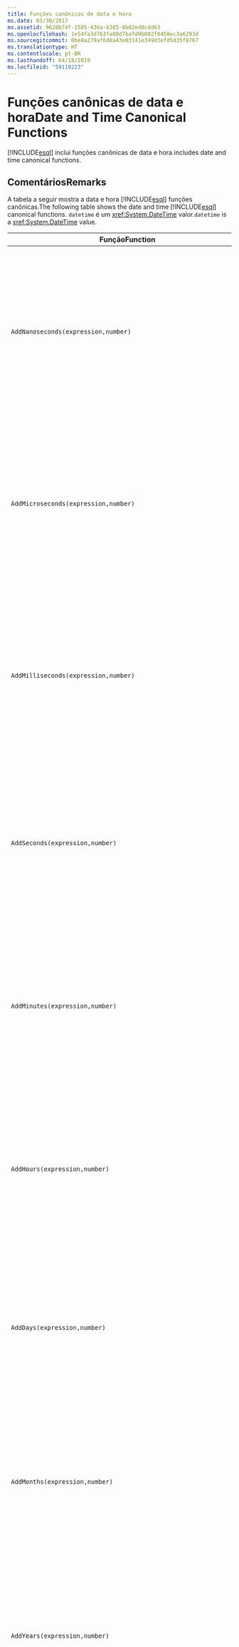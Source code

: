 ```yaml
---
title: Funções canônicas de data e hora
ms.date: 03/30/2017
ms.assetid: 9628b74f-1585-436a-b385-8b02ed0cdd63
ms.openlocfilehash: 1e54fa3d763fa08d7bafd9b002f0458ec3a6293d
ms.sourcegitcommit: 0be8a279af6d8a43e03141e349d3efd5d35f8767
ms.translationtype: HT
ms.contentlocale: pt-BR
ms.lasthandoff: 04/18/2019
ms.locfileid: "59119223"
---
```

# <a name="date-and-time-canonical-functions"></a><span data-ttu-id="1ac91-102">Funções canônicas de data e hora</span><span class="sxs-lookup"><span data-stu-id="1ac91-102">Date and Time Canonical Functions</span></span>
[!INCLUDE[esql](../../../../../../includes/esql-md.md)] <span data-ttu-id="1ac91-103">inclui funções canônicas de data e hora.</span><span class="sxs-lookup"><span data-stu-id="1ac91-103">includes date and time canonical functions.</span></span>  
  
## <a name="remarks"></a><span data-ttu-id="1ac91-104">Comentários</span><span class="sxs-lookup"><span data-stu-id="1ac91-104">Remarks</span></span>  
 <span data-ttu-id="1ac91-105">A tabela a seguir mostra a data e hora [!INCLUDE[esql](../../../../../../includes/esql-md.md)] funções canônicas.</span><span class="sxs-lookup"><span data-stu-id="1ac91-105">The following table shows the date and time [!INCLUDE[esql](../../../../../../includes/esql-md.md)] canonical functions.</span></span> <span data-ttu-id="1ac91-106">`datetime` é um <xref:System.DateTime> valor.</span><span class="sxs-lookup"><span data-stu-id="1ac91-106">`datetime` is a <xref:System.DateTime> value.</span></span>  
  
|<span data-ttu-id="1ac91-107">Função</span><span class="sxs-lookup"><span data-stu-id="1ac91-107">Function</span></span>|<span data-ttu-id="1ac91-108">Descrição</span><span class="sxs-lookup"><span data-stu-id="1ac91-108">Description</span></span>|  
|--------------|-----------------|  
|`AddNanoseconds(expression,number)`|<span data-ttu-id="1ac91-109">Adiciona `number` especificado de nanossegundos a `expression`.</span><span class="sxs-lookup"><span data-stu-id="1ac91-109">Adds the specified `number` of nanoseconds to the `expression`.</span></span><br /><br /> <span data-ttu-id="1ac91-110">**Argumentos**</span><span class="sxs-lookup"><span data-stu-id="1ac91-110">**Arguments**</span></span><br /><br /> <span data-ttu-id="1ac91-111">`expression`: `DateTime`, `DateTimeOffset`, ou `Time`.</span><span class="sxs-lookup"><span data-stu-id="1ac91-111">`expression`: `DateTime`, `DateTimeOffset`, or `Time`.</span></span><br /><br /> <span data-ttu-id="1ac91-112">`number`: `Int32`.</span><span class="sxs-lookup"><span data-stu-id="1ac91-112">`number`: `Int32`.</span></span><br /><br /> <span data-ttu-id="1ac91-113">**Valor retornado**</span><span class="sxs-lookup"><span data-stu-id="1ac91-113">**Return Value**</span></span><br /><br /> <span data-ttu-id="1ac91-114">O tipo de `expression`.</span><span class="sxs-lookup"><span data-stu-id="1ac91-114">The type of `expression`.</span></span>|  
|`AddMicroseconds(expression,number)`|<span data-ttu-id="1ac91-115">Adiciona `number` especificado de microssegundos a `expression`.</span><span class="sxs-lookup"><span data-stu-id="1ac91-115">Adds the specified `number` of microseconds to the `expression`.</span></span><br /><br /> <span data-ttu-id="1ac91-116">**Argumentos**</span><span class="sxs-lookup"><span data-stu-id="1ac91-116">**Arguments**</span></span><br /><br /> <span data-ttu-id="1ac91-117">`expression`: `DateTime`, `DateTimeOffset`, ou `Time`.</span><span class="sxs-lookup"><span data-stu-id="1ac91-117">`expression`: `DateTime`, `DateTimeOffset`, or `Time`.</span></span><br /><br /> <span data-ttu-id="1ac91-118">`number`: `Int32`.</span><span class="sxs-lookup"><span data-stu-id="1ac91-118">`number`: `Int32`.</span></span><br /><br /> <span data-ttu-id="1ac91-119">**Valor retornado**</span><span class="sxs-lookup"><span data-stu-id="1ac91-119">**Return Value**</span></span><br /><br /> <span data-ttu-id="1ac91-120">O tipo de `expression`.</span><span class="sxs-lookup"><span data-stu-id="1ac91-120">The type of `expression`.</span></span>|  
|`AddMilliseconds(expression,number)`|<span data-ttu-id="1ac91-121">Adiciona `number` especificado de milissegundos a `expression`.</span><span class="sxs-lookup"><span data-stu-id="1ac91-121">Adds the specified `number` of milliseconds to the `expression`.</span></span><br /><br /> <span data-ttu-id="1ac91-122">**Argumentos**</span><span class="sxs-lookup"><span data-stu-id="1ac91-122">**Arguments**</span></span><br /><br /> <span data-ttu-id="1ac91-123">`expression`: `DateTime`, `DateTimeOffset`, ou `Time`.</span><span class="sxs-lookup"><span data-stu-id="1ac91-123">`expression`: `DateTime`, `DateTimeOffset`, or `Time`.</span></span><br /><br /> <span data-ttu-id="1ac91-124">`number`: `Int32`.</span><span class="sxs-lookup"><span data-stu-id="1ac91-124">`number`: `Int32`.</span></span><br /><br /> <span data-ttu-id="1ac91-125">**Valor retornado**</span><span class="sxs-lookup"><span data-stu-id="1ac91-125">**Return Value**</span></span><br /><br /> <span data-ttu-id="1ac91-126">O tipo de `expression`.</span><span class="sxs-lookup"><span data-stu-id="1ac91-126">The type of `expression`.</span></span>|  
|`AddSeconds(expression,number)`|<span data-ttu-id="1ac91-127">Adiciona `number` especificado de segundos a `expression`.</span><span class="sxs-lookup"><span data-stu-id="1ac91-127">Adds the specified `number` of seconds to the `expression`.</span></span><br /><br /> <span data-ttu-id="1ac91-128">**Argumentos**</span><span class="sxs-lookup"><span data-stu-id="1ac91-128">**Arguments**</span></span><br /><br /> <span data-ttu-id="1ac91-129">`expression`: `DateTime`, `DateTimeOffset`, ou `Time`.</span><span class="sxs-lookup"><span data-stu-id="1ac91-129">`expression`: `DateTime`, `DateTimeOffset`, or `Time`.</span></span><br /><br /> <span data-ttu-id="1ac91-130">`number`: `Int32`.</span><span class="sxs-lookup"><span data-stu-id="1ac91-130">`number`: `Int32`.</span></span><br /><br /> <span data-ttu-id="1ac91-131">**Valor retornado**</span><span class="sxs-lookup"><span data-stu-id="1ac91-131">**Return Value**</span></span><br /><br /> <span data-ttu-id="1ac91-132">O tipo de `expression`.</span><span class="sxs-lookup"><span data-stu-id="1ac91-132">The type of `expression`.</span></span>|  
|`AddMinutes(expression,number)`|<span data-ttu-id="1ac91-133">Adiciona `number` especificado de minutos a `expression`.</span><span class="sxs-lookup"><span data-stu-id="1ac91-133">Adds the specified `number` of minutes to the `expression`.</span></span><br /><br /> <span data-ttu-id="1ac91-134">**Argumentos**</span><span class="sxs-lookup"><span data-stu-id="1ac91-134">**Arguments**</span></span><br /><br /> <span data-ttu-id="1ac91-135">`expression`: `DateTime`, `DateTimeOffset`, ou `Time`.</span><span class="sxs-lookup"><span data-stu-id="1ac91-135">`expression`: `DateTime`, `DateTimeOffset`, or `Time`.</span></span><br /><br /> <span data-ttu-id="1ac91-136">`number`: `Int32`.</span><span class="sxs-lookup"><span data-stu-id="1ac91-136">`number`: `Int32`.</span></span><br /><br /> <span data-ttu-id="1ac91-137">**Valor retornado**</span><span class="sxs-lookup"><span data-stu-id="1ac91-137">**Return Value**</span></span><br /><br /> <span data-ttu-id="1ac91-138">O tipo de `expression`.</span><span class="sxs-lookup"><span data-stu-id="1ac91-138">The type of `expression`.</span></span>|  
|`AddHours(expression,number)`|<span data-ttu-id="1ac91-139">Adiciona `number` especificado hora a `expression`.</span><span class="sxs-lookup"><span data-stu-id="1ac91-139">Adds the specified `number` of hours to the `expression`.</span></span><br /><br /> <span data-ttu-id="1ac91-140">**Argumentos**</span><span class="sxs-lookup"><span data-stu-id="1ac91-140">**Arguments**</span></span><br /><br /> <span data-ttu-id="1ac91-141">`expression`: `DateTime`, `DateTimeOffset`, ou `Time`.</span><span class="sxs-lookup"><span data-stu-id="1ac91-141">`expression`: `DateTime`, `DateTimeOffset`, or `Time`.</span></span><br /><br /> <span data-ttu-id="1ac91-142">`number`: `Int32`.</span><span class="sxs-lookup"><span data-stu-id="1ac91-142">`number`: `Int32`.</span></span><br /><br /> <span data-ttu-id="1ac91-143">**Valor retornado**</span><span class="sxs-lookup"><span data-stu-id="1ac91-143">**Return Value**</span></span><br /><br /> <span data-ttu-id="1ac91-144">O tipo de `expression`.</span><span class="sxs-lookup"><span data-stu-id="1ac91-144">The type of `expression`.</span></span>|  
|`AddDays(expression,number)`|<span data-ttu-id="1ac91-145">Adiciona `number` especificado de dias a `expression`.</span><span class="sxs-lookup"><span data-stu-id="1ac91-145">Adds the specified `number` of days to the `expression`.</span></span><br /><br /> <span data-ttu-id="1ac91-146">**Argumentos**</span><span class="sxs-lookup"><span data-stu-id="1ac91-146">**Arguments**</span></span><br /><br /> <span data-ttu-id="1ac91-147">`expression`: `DateTime` ou `DateTimeOffset`.</span><span class="sxs-lookup"><span data-stu-id="1ac91-147">`expression`: `DateTime` or `DateTimeOffset`.</span></span><br /><br /> <span data-ttu-id="1ac91-148">`number`: `Int32`.</span><span class="sxs-lookup"><span data-stu-id="1ac91-148">`number`: `Int32`.</span></span><br /><br /> <span data-ttu-id="1ac91-149">**Valor retornado**</span><span class="sxs-lookup"><span data-stu-id="1ac91-149">**Return Value**</span></span><br /><br /> <span data-ttu-id="1ac91-150">O tipo de `expression`.</span><span class="sxs-lookup"><span data-stu-id="1ac91-150">The type of `expression`.</span></span>|  
|`AddMonths(expression,number)`|<span data-ttu-id="1ac91-151">Adiciona `number` especificado de meses a `expression`.</span><span class="sxs-lookup"><span data-stu-id="1ac91-151">Adds the specified `number` of months to the `expression`.</span></span><br /><br /> <span data-ttu-id="1ac91-152">**Argumentos**</span><span class="sxs-lookup"><span data-stu-id="1ac91-152">**Arguments**</span></span><br /><br /> <span data-ttu-id="1ac91-153">`expression`: `DateTime` ou `DateTimeOffset`.</span><span class="sxs-lookup"><span data-stu-id="1ac91-153">`expression`: `DateTime` or `DateTimeOffset`.</span></span><br /><br /> <span data-ttu-id="1ac91-154">`number`: `Int32`.</span><span class="sxs-lookup"><span data-stu-id="1ac91-154">`number`: `Int32`.</span></span><br /><br /> <span data-ttu-id="1ac91-155">**Valor retornado**</span><span class="sxs-lookup"><span data-stu-id="1ac91-155">**Return Value**</span></span><br /><br /> <span data-ttu-id="1ac91-156">O tipo de `expression`.</span><span class="sxs-lookup"><span data-stu-id="1ac91-156">The type of `expression`.</span></span>|  
|`AddYears(expression,number)`|<span data-ttu-id="1ac91-157">Adiciona `number` especificado de anos a `expression`.</span><span class="sxs-lookup"><span data-stu-id="1ac91-157">Adds the specified `number` of years to the `expression`.</span></span><br /><br /> <span data-ttu-id="1ac91-158">**Argumentos**</span><span class="sxs-lookup"><span data-stu-id="1ac91-158">**Arguments**</span></span><br /><br /> <span data-ttu-id="1ac91-159">`expression`: `DateTime` ou `DateTimeOffset`.</span><span class="sxs-lookup"><span data-stu-id="1ac91-159">`expression`: `DateTime` or `DateTimeOffset`.</span></span><br /><br /> <span data-ttu-id="1ac91-160">`number`: `Int32`.</span><span class="sxs-lookup"><span data-stu-id="1ac91-160">`number`: `Int32`.</span></span><br /><br /> <span data-ttu-id="1ac91-161">**Valor retornado**</span><span class="sxs-lookup"><span data-stu-id="1ac91-161">**Return Value**</span></span><br /><br /> <span data-ttu-id="1ac91-162">O tipo de `expression`.</span><span class="sxs-lookup"><span data-stu-id="1ac91-162">The type of `expression`.</span></span>|  
|`CreateDateTime(year,month,day,hour,minute,second)`|<span data-ttu-id="1ac91-163">Retorna um novo valor de `DateTime` como a data e hora atuais do servidor na zona de tempo do servidor.</span><span class="sxs-lookup"><span data-stu-id="1ac91-163">Returns a new `DateTime` value as the current date and time of the server in the server's time zone.</span></span><br /><br /> <span data-ttu-id="1ac91-164">**Argumentos**</span><span class="sxs-lookup"><span data-stu-id="1ac91-164">**Arguments**</span></span><br /><br /> <span data-ttu-id="1ac91-165">`year`, `month`, `day`, `hour`, `minute`: `Int16` e `Int32`.</span><span class="sxs-lookup"><span data-stu-id="1ac91-165">`year`, `month`, `day`, `hour`, `minute`: `Int16` and `Int32`.</span></span><br /><br /> <span data-ttu-id="1ac91-166">`second`: `Double`.</span><span class="sxs-lookup"><span data-stu-id="1ac91-166">`second`: `Double`.</span></span><br /><br /> <span data-ttu-id="1ac91-167">**Valor retornado**</span><span class="sxs-lookup"><span data-stu-id="1ac91-167">**Return Value**</span></span><br /><br /> <span data-ttu-id="1ac91-168">Um `DateTime`.</span><span class="sxs-lookup"><span data-stu-id="1ac91-168">A `DateTime`.</span></span>|  
|`CreateDateTimeOffset(year,month,day,hour,minute,second,tzoffset)`|<span data-ttu-id="1ac91-169">Retorna um novo valor de `DateTimeOffset` como a data e hora atuais do servidor relativo ao Tempo Universal Coordenado (UTC).</span><span class="sxs-lookup"><span data-stu-id="1ac91-169">Returns a new `DateTimeOffset` value as the current date and time of the server relative to the Coordinated Universal Time (UTC).</span></span><br /><br /> <span data-ttu-id="1ac91-170">**Argumentos**</span><span class="sxs-lookup"><span data-stu-id="1ac91-170">**Arguments**</span></span><br /><br /> <span data-ttu-id="1ac91-171">`year`, `month`, `day`, `hour`, `minute`, `tzoffset`: `Int32`.</span><span class="sxs-lookup"><span data-stu-id="1ac91-171">`year`, `month`, `day`, `hour`, `minute`, `tzoffset`: `Int32`.</span></span><br /><br /> <span data-ttu-id="1ac91-172">`second`: `Double`.</span><span class="sxs-lookup"><span data-stu-id="1ac91-172">`second`: `Double`.</span></span><br /><br /> <span data-ttu-id="1ac91-173">**Valor retornado**</span><span class="sxs-lookup"><span data-stu-id="1ac91-173">**Return Value**</span></span><br /><br /> <span data-ttu-id="1ac91-174">Um `DateTimeOffset`.</span><span class="sxs-lookup"><span data-stu-id="1ac91-174">A `DateTimeOffset`.</span></span>|  
|`CreateTime(hour,minute,second)`|<span data-ttu-id="1ac91-175">Retorna um novo valor de `Time` como a hora atual.</span><span class="sxs-lookup"><span data-stu-id="1ac91-175">Returns a new `Time` value as the current time.</span></span><br /><br /> <span data-ttu-id="1ac91-176">**Argumentos**</span><span class="sxs-lookup"><span data-stu-id="1ac91-176">**Arguments**</span></span><br /><br /> <span data-ttu-id="1ac91-177">`hour` e `minute`: `Int32`.</span><span class="sxs-lookup"><span data-stu-id="1ac91-177">`hour` and `minute`: `Int32`.</span></span><br /><br /> <span data-ttu-id="1ac91-178">`second`: `Double`.</span><span class="sxs-lookup"><span data-stu-id="1ac91-178">`second`: `Double`.</span></span><br /><br /> <span data-ttu-id="1ac91-179">**Valor retornado**</span><span class="sxs-lookup"><span data-stu-id="1ac91-179">**Return Value**</span></span><br /><br /> <span data-ttu-id="1ac91-180">Um `Time`.</span><span class="sxs-lookup"><span data-stu-id="1ac91-180">A `Time`.</span></span>|  
|`CurrentDateTime()`|<span data-ttu-id="1ac91-181">Retorna um valor de `DateTime` como a data e hora atuais do servidor na zona de tempo do servidor.</span><span class="sxs-lookup"><span data-stu-id="1ac91-181">Returns a `DateTime` value as the current date and time of the server in the server's time zone.</span></span><br /><br /> <span data-ttu-id="1ac91-182">**Valor retornado**</span><span class="sxs-lookup"><span data-stu-id="1ac91-182">**Return Value**</span></span><br /><br /> <span data-ttu-id="1ac91-183">Um `DateTime`.</span><span class="sxs-lookup"><span data-stu-id="1ac91-183">A `DateTime`.</span></span>|  
|`CurrentDateTimeOffset()`|<span data-ttu-id="1ac91-184">Retorna a data atual, hora e o deslocamento como `DateTimeOffset`.</span><span class="sxs-lookup"><span data-stu-id="1ac91-184">Returns the current date, time and offset as a `DateTimeOffset`.</span></span><br /><br /> <span data-ttu-id="1ac91-185">**Valor retornado**</span><span class="sxs-lookup"><span data-stu-id="1ac91-185">**Return Value**</span></span><br /><br /> <span data-ttu-id="1ac91-186">Um `DateTimeOffset`.</span><span class="sxs-lookup"><span data-stu-id="1ac91-186">A `DateTimeOffset`.</span></span>|  
|`CurrentUtcDateTime()`|<span data-ttu-id="1ac91-187">Retorna um valor de <xref:System.DateTime> como a data e hora atuais do servidor na zona de UTS.</span><span class="sxs-lookup"><span data-stu-id="1ac91-187">Returns a <xref:System.DateTime> value as the current date and time of the server in the UTS time zone.</span></span><br /><br /> <span data-ttu-id="1ac91-188">**Valor retornado**</span><span class="sxs-lookup"><span data-stu-id="1ac91-188">**Return Value**</span></span><br /><br /> <span data-ttu-id="1ac91-189">Um `DateTime`.</span><span class="sxs-lookup"><span data-stu-id="1ac91-189">A `DateTime`.</span></span>|  
|`Day(expression)`|<span data-ttu-id="1ac91-190">Retorna a parte do dia de `expression` como `Int32` entre 1 e 31.</span><span class="sxs-lookup"><span data-stu-id="1ac91-190">Returns the day portion of `expression` as an `Int32` between 1 and 31.</span></span><br /><br /> <span data-ttu-id="1ac91-191">**Argumentos**</span><span class="sxs-lookup"><span data-stu-id="1ac91-191">**Arguments**</span></span><br /><br /> <span data-ttu-id="1ac91-192">`DateTime` e `DateTimeOffset`.</span><span class="sxs-lookup"><span data-stu-id="1ac91-192">A `DateTime` and `DateTimeOffset`.</span></span><br /><br /> <span data-ttu-id="1ac91-193">**Valor retornado**</span><span class="sxs-lookup"><span data-stu-id="1ac91-193">**Return Value**</span></span><br /><br /> <span data-ttu-id="1ac91-194">Um `Int32`.</span><span class="sxs-lookup"><span data-stu-id="1ac91-194">An `Int32`.</span></span><br /><br /> <span data-ttu-id="1ac91-195">**Exemplo**</span><span class="sxs-lookup"><span data-stu-id="1ac91-195">**Example**</span></span><br /><br /> `-- The following example returns 12.`<br /><br /> `Day(cast('03/12/1998' as DateTime))`|  
|`DayOfYear(expression)`|<span data-ttu-id="1ac91-196">Retorna a parte do dia de `expression` como `Int32` entre 1 e 366, onde 366 são retornados para o último dia de um ano bissexto.</span><span class="sxs-lookup"><span data-stu-id="1ac91-196">Returns the day portion of `expression` as an `Int32` between 1 and 366, where 366 is returned for the last day of a leap year.</span></span><br /><br /> <span data-ttu-id="1ac91-197">**Argumentos**</span><span class="sxs-lookup"><span data-stu-id="1ac91-197">**Arguments**</span></span><br /><br /> <span data-ttu-id="1ac91-198">`DateTime` ou `DateTimeOffset`.</span><span class="sxs-lookup"><span data-stu-id="1ac91-198">A `DateTime` or `DateTimeOffset`.</span></span><br /><br /> <span data-ttu-id="1ac91-199">**Valor retornado**</span><span class="sxs-lookup"><span data-stu-id="1ac91-199">**Return Value**</span></span><br /><br /> <span data-ttu-id="1ac91-200">Um `Int32`.</span><span class="sxs-lookup"><span data-stu-id="1ac91-200">An `Int32`.</span></span>|  
|`DiffNanoseconds(startExpression,endExpression)`|<span data-ttu-id="1ac91-201">Retorna a diferença, em nanossegundos, entre `startExpression` e `endExpression`.</span><span class="sxs-lookup"><span data-stu-id="1ac91-201">Returns the difference, in nanoseconds, between `startExpression` and `endExpression`.</span></span><br /><br /> <span data-ttu-id="1ac91-202">**Argumentos**</span><span class="sxs-lookup"><span data-stu-id="1ac91-202">**Arguments**</span></span><br /><br /> <span data-ttu-id="1ac91-203">`startExpression`, `endExpression`: `DateTime`, `DateTimeOffset`, ou `Time`.</span><span class="sxs-lookup"><span data-stu-id="1ac91-203">`startExpression`, `endExpression`: `DateTime`, `DateTimeOffset`, or `Time`.</span></span> <span data-ttu-id="1ac91-204">**Observação:** `startExpression` e `endExpression` deve ser do mesmo tipo.</span><span class="sxs-lookup"><span data-stu-id="1ac91-204">**Note:**  `startExpression` and `endExpression` must be of the same type.</span></span> <br /><br /> <span data-ttu-id="1ac91-205">**Valor retornado**</span><span class="sxs-lookup"><span data-stu-id="1ac91-205">**Return Value**</span></span><br /><br /> <span data-ttu-id="1ac91-206">Um `Int32`.</span><span class="sxs-lookup"><span data-stu-id="1ac91-206">An `Int32`.</span></span>|  
|`DiffMilliseconds(startExpression,endExpression)`|<span data-ttu-id="1ac91-207">Retorna a diferença, em milissegundos, entre `startExpression` e `endExpression`.</span><span class="sxs-lookup"><span data-stu-id="1ac91-207">Returns the difference, in milliseconds, between `startExpression` and `endExpression`.</span></span><br /><br /> <span data-ttu-id="1ac91-208">**Argumentos**</span><span class="sxs-lookup"><span data-stu-id="1ac91-208">**Arguments**</span></span><br /><br /> <span data-ttu-id="1ac91-209">`startExpression`, `endExpression`: `DateTime`, `DateTimeOffset`, ou `Time`.</span><span class="sxs-lookup"><span data-stu-id="1ac91-209">`startExpression`, `endExpression`: `DateTime`, `DateTimeOffset`, or `Time`.</span></span> <span data-ttu-id="1ac91-210">**Observação:** `startExpression` e `endExpression` deve ser do mesmo tipo.</span><span class="sxs-lookup"><span data-stu-id="1ac91-210">**Note:**  `startExpression` and `endExpression` must be of the same type.</span></span> <br /><br /> <span data-ttu-id="1ac91-211">**Valor retornado**</span><span class="sxs-lookup"><span data-stu-id="1ac91-211">**Return Value**</span></span><br /><br /> <span data-ttu-id="1ac91-212">Um `Int32`.</span><span class="sxs-lookup"><span data-stu-id="1ac91-212">An `Int32`.</span></span>|  
|`DiffMicroseconds(startExpression,endExpression)`|<span data-ttu-id="1ac91-213">Retorna a diferença, em microssegundos, entre `startExpression` e `endExpression`.</span><span class="sxs-lookup"><span data-stu-id="1ac91-213">Returns the difference, in microseconds, between `startExpression` and `endExpression`.</span></span><br /><br /> <span data-ttu-id="1ac91-214">**Argumentos**</span><span class="sxs-lookup"><span data-stu-id="1ac91-214">**Arguments**</span></span><br /><br /> <span data-ttu-id="1ac91-215">`startExpression`, `endExpression`: `DateTime`, `DateTimeOffset`, ou `Time`.</span><span class="sxs-lookup"><span data-stu-id="1ac91-215">`startExpression`, `endExpression`: `DateTime`, `DateTimeOffset`, or `Time`.</span></span> <span data-ttu-id="1ac91-216">**Observação:** `startExpression` e `endExpression` deve ser do mesmo tipo.</span><span class="sxs-lookup"><span data-stu-id="1ac91-216">**Note:**  `startExpression` and `endExpression` must be of the same type.</span></span> <br /><br /> <span data-ttu-id="1ac91-217">**Valor retornado**</span><span class="sxs-lookup"><span data-stu-id="1ac91-217">**Return Value**</span></span><br /><br /> <span data-ttu-id="1ac91-218">Um `Int32`.</span><span class="sxs-lookup"><span data-stu-id="1ac91-218">An `Int32`.</span></span>|  
|`DiffSeconds(startExpression,endExpression)`|<span data-ttu-id="1ac91-219">Retorna a diferença, em segundos, entre `startExpression` e `endExpression`.</span><span class="sxs-lookup"><span data-stu-id="1ac91-219">Returns the difference, in seconds, between `startExpression` and `endExpression`.</span></span><br /><br /> <span data-ttu-id="1ac91-220">**Argumentos**</span><span class="sxs-lookup"><span data-stu-id="1ac91-220">**Arguments**</span></span><br /><br /> <span data-ttu-id="1ac91-221">`startExpression`, `endExpression`: `DateTime`, `DateTimeOffset`, ou `Time`.</span><span class="sxs-lookup"><span data-stu-id="1ac91-221">`startExpression`, `endExpression`: `DateTime`, `DateTimeOffset`, or `Time`.</span></span> <span data-ttu-id="1ac91-222">**Observação:** `startExpression` e `endExpression` deve ser do mesmo tipo.</span><span class="sxs-lookup"><span data-stu-id="1ac91-222">**Note:**  `startExpression` and `endExpression` must be of the same type.</span></span> <br /><br /> <span data-ttu-id="1ac91-223">**Valor retornado**</span><span class="sxs-lookup"><span data-stu-id="1ac91-223">**Return Value**</span></span><br /><br /> <span data-ttu-id="1ac91-224">Um `Int32`.</span><span class="sxs-lookup"><span data-stu-id="1ac91-224">An `Int32`.</span></span>|  
|`DiffMinutes(startExpression,endExpression)`|<span data-ttu-id="1ac91-225">Retorna a diferença, em minutos, entre `startExpression` e `endExpression`.</span><span class="sxs-lookup"><span data-stu-id="1ac91-225">Returns the difference, in minutes, between `startExpression` and `endExpression`.</span></span><br /><br /> <span data-ttu-id="1ac91-226">**Argumentos**</span><span class="sxs-lookup"><span data-stu-id="1ac91-226">**Arguments**</span></span><br /><br /> <span data-ttu-id="1ac91-227">`startExpression`, `endExpression`: `DateTime`, `DateTimeOffset`, ou `Time`.</span><span class="sxs-lookup"><span data-stu-id="1ac91-227">`startExpression`, `endExpression`: `DateTime`, `DateTimeOffset`, or `Time`.</span></span> <span data-ttu-id="1ac91-228">**Observação:** `startExpression` e `endExpression` deve ser do mesmo tipo.</span><span class="sxs-lookup"><span data-stu-id="1ac91-228">**Note:**  `startExpression` and `endExpression` must be of the same type.</span></span> <br /><br /> <span data-ttu-id="1ac91-229">**Valor retornado**</span><span class="sxs-lookup"><span data-stu-id="1ac91-229">**Return Value**</span></span><br /><br /> <span data-ttu-id="1ac91-230">Um `Int32`.</span><span class="sxs-lookup"><span data-stu-id="1ac91-230">An `Int32`.</span></span>|  
|`DiffHours(startExpression,endExpression)`|<span data-ttu-id="1ac91-231">Retorna a diferença, hora, entre `startExpression` e `endExpression`.</span><span class="sxs-lookup"><span data-stu-id="1ac91-231">Returns the difference, in hours, between `startExpression` and `endExpression`.</span></span><br /><br /> <span data-ttu-id="1ac91-232">**Argumentos**</span><span class="sxs-lookup"><span data-stu-id="1ac91-232">**Arguments**</span></span><br /><br /> <span data-ttu-id="1ac91-233">`startExpression`, `endExpression`: `DateTime`, `DateTimeOffset`, ou `Time`.</span><span class="sxs-lookup"><span data-stu-id="1ac91-233">`startExpression`, `endExpression`: `DateTime`, `DateTimeOffset`, or `Time`.</span></span> <span data-ttu-id="1ac91-234">**Observação:** `startExpression` e `endExpression` deve ser do mesmo tipo.</span><span class="sxs-lookup"><span data-stu-id="1ac91-234">**Note:**  `startExpression` and `endExpression` must be of the same type.</span></span> <br /><br /> <span data-ttu-id="1ac91-235">**Valor retornado**</span><span class="sxs-lookup"><span data-stu-id="1ac91-235">**Return Value**</span></span><br /><br /> <span data-ttu-id="1ac91-236">Um `Int32`.</span><span class="sxs-lookup"><span data-stu-id="1ac91-236">An `Int32`.</span></span>|  
|`DiffDays(startExpression,endExpression)`|<span data-ttu-id="1ac91-237">Retorna a diferença, os dias, entre `startExpression` e `endExpression`.</span><span class="sxs-lookup"><span data-stu-id="1ac91-237">Returns the difference, in days, between `startExpression` and `endExpression`.</span></span><br /><br /> <span data-ttu-id="1ac91-238">**Argumentos**</span><span class="sxs-lookup"><span data-stu-id="1ac91-238">**Arguments**</span></span><br /><br /> <span data-ttu-id="1ac91-239">`startExpression`, `endExpression`: `DateTime` ou `DateTimeOffset`.</span><span class="sxs-lookup"><span data-stu-id="1ac91-239">`startExpression`, `endExpression`: `DateTime` or `DateTimeOffset`.</span></span> <span data-ttu-id="1ac91-240">**Observação:** `startExpression` e `endExpression` deve ser do mesmo tipo.</span><span class="sxs-lookup"><span data-stu-id="1ac91-240">**Note:**  `startExpression` and `endExpression` must be of the same type.</span></span> <br /><br /> <span data-ttu-id="1ac91-241">**Valor retornado**</span><span class="sxs-lookup"><span data-stu-id="1ac91-241">**Return Value**</span></span><br /><br /> <span data-ttu-id="1ac91-242">Um `Int32`.</span><span class="sxs-lookup"><span data-stu-id="1ac91-242">An `Int32`.</span></span>|  
|`DiffMonths(startExpression,endExpression)`|<span data-ttu-id="1ac91-243">Retorna a diferença, em meses, entre `startExpression` e `endExpression`.</span><span class="sxs-lookup"><span data-stu-id="1ac91-243">Returns the difference, in months, between `startExpression` and `endExpression`.</span></span><br /><br /> <span data-ttu-id="1ac91-244">**Argumentos**</span><span class="sxs-lookup"><span data-stu-id="1ac91-244">**Arguments**</span></span><br /><br /> <span data-ttu-id="1ac91-245">`startExpression`, `endExpression`: `DateTime` ou `DateTimeOffset`.</span><span class="sxs-lookup"><span data-stu-id="1ac91-245">`startExpression`, `endExpression`: `DateTime` or `DateTimeOffset`.</span></span> <span data-ttu-id="1ac91-246">**Observação:** `startExpression` e `endExpression` deve ser do mesmo tipo.</span><span class="sxs-lookup"><span data-stu-id="1ac91-246">**Note:**  `startExpression` and `endExpression` must be of the same type.</span></span> <br /><br /> <span data-ttu-id="1ac91-247">**Valor retornado**</span><span class="sxs-lookup"><span data-stu-id="1ac91-247">**Return Value**</span></span><br /><br /> <span data-ttu-id="1ac91-248">Um `Int32`.</span><span class="sxs-lookup"><span data-stu-id="1ac91-248">An `Int32`.</span></span>|  
|`DiffYears(startExpression,endExpression)`|<span data-ttu-id="1ac91-249">Retorna a diferença, em anos, entre `startExpression` e `endExpression`.</span><span class="sxs-lookup"><span data-stu-id="1ac91-249">Returns the difference, in years, between `startExpression` and `endExpression`.</span></span><br /><br /> <span data-ttu-id="1ac91-250">**Argumentos**</span><span class="sxs-lookup"><span data-stu-id="1ac91-250">**Arguments**</span></span><br /><br /> <span data-ttu-id="1ac91-251">`startExpression`, `endExpression`: `DateTime` ou `DateTimeOffset`.</span><span class="sxs-lookup"><span data-stu-id="1ac91-251">`startExpression`, `endExpression`: `DateTime` or `DateTimeOffset`.</span></span> <span data-ttu-id="1ac91-252">**Observação:** `startExpression` e `endExpression` deve ser do mesmo tipo.</span><span class="sxs-lookup"><span data-stu-id="1ac91-252">**Note:**  `startExpression` and `endExpression` must be of the same type.</span></span> <br /><br /> <span data-ttu-id="1ac91-253">**Valor retornado**</span><span class="sxs-lookup"><span data-stu-id="1ac91-253">**Return Value**</span></span><br /><br /> <span data-ttu-id="1ac91-254">Um `Int32`.</span><span class="sxs-lookup"><span data-stu-id="1ac91-254">An `Int32`.</span></span>|  
|`GetTotalOffsetMinutes(datetimeoffset)`|<span data-ttu-id="1ac91-255">Retorna o número de minutos que `datetimeoffset` é deslocado GMT.</span><span class="sxs-lookup"><span data-stu-id="1ac91-255">Returns the number of minutes that the `datetimeoffset` is offset from GMT.</span></span> <span data-ttu-id="1ac91-256">Isso é geralmente entre +780 e -780 (+ ou - 13 horas).</span><span class="sxs-lookup"><span data-stu-id="1ac91-256">This is generally between +780 and -780 (+ or - 13 hrs).</span></span> <span data-ttu-id="1ac91-257">**Observação:**  Essa função é suportada no SQL Server 2008 somente.</span><span class="sxs-lookup"><span data-stu-id="1ac91-257">**Note:**  This function is supported in SQL Server 2008 only.</span></span> <br /><br /> <span data-ttu-id="1ac91-258">**Argumentos**</span><span class="sxs-lookup"><span data-stu-id="1ac91-258">**Arguments**</span></span><br /><br /> <span data-ttu-id="1ac91-259">Um `DateTimeOffset`.</span><span class="sxs-lookup"><span data-stu-id="1ac91-259">A `DateTimeOffset`.</span></span><br /><br /> <span data-ttu-id="1ac91-260">**Valor retornado**</span><span class="sxs-lookup"><span data-stu-id="1ac91-260">**Return Value**</span></span><br /><br /> <span data-ttu-id="1ac91-261">Um `Int32`.</span><span class="sxs-lookup"><span data-stu-id="1ac91-261">An `Int32`.</span></span>|  
|`Hour(expression)`|<span data-ttu-id="1ac91-262">Retorna a parte da hora de `expression` como `Int32` entre 0 e 23.</span><span class="sxs-lookup"><span data-stu-id="1ac91-262">Returns the hour portion of `expression` as an `Int32` between 0 and 23.</span></span><br /><br /> <span data-ttu-id="1ac91-263">**Argumentos**</span><span class="sxs-lookup"><span data-stu-id="1ac91-263">**Arguments**</span></span><br /><br /> <span data-ttu-id="1ac91-264">`DateTime, Time` e `DateTimeOffset`.</span><span class="sxs-lookup"><span data-stu-id="1ac91-264">A `DateTime, Time` and `DateTimeOffset`.</span></span><br /><br /> <span data-ttu-id="1ac91-265">**Exemplo**</span><span class="sxs-lookup"><span data-stu-id="1ac91-265">**Example**</span></span><br /><br /> `-- The following example returns 22.`<br /><br /> `Hour(cast('22:35:5' as DateTime))`|  
|`Millisecond(expression)`|<span data-ttu-id="1ac91-266">Retorna a parte de milissegundos de `expression` como `Int32` entre 0 e 999.</span><span class="sxs-lookup"><span data-stu-id="1ac91-266">Returns the milliseconds portion of `expression` as an `Int32` between 0 and 999.</span></span><br /><br /> <span data-ttu-id="1ac91-267">**Argumentos**</span><span class="sxs-lookup"><span data-stu-id="1ac91-267">**Arguments**</span></span><br /><br /> <span data-ttu-id="1ac91-268">`DateTime, Time` e `DateTimeOffset`.</span><span class="sxs-lookup"><span data-stu-id="1ac91-268">A `DateTime, Time` and `DateTimeOffset`.</span></span><br /><br /> <span data-ttu-id="1ac91-269">**Valor retornado**</span><span class="sxs-lookup"><span data-stu-id="1ac91-269">**Return Value**</span></span><br /><br /> <span data-ttu-id="1ac91-270">Um `Int32`.</span><span class="sxs-lookup"><span data-stu-id="1ac91-270">An `Int32`.</span></span>|  
|`Minute(expression)`|<span data-ttu-id="1ac91-271">Retorna a parte minúscula de `expression` como `Int32` entre 0 e 59.</span><span class="sxs-lookup"><span data-stu-id="1ac91-271">Returns the minute portion of `expression` as an `Int32` between 0 and 59.</span></span><br /><br /> <span data-ttu-id="1ac91-272">**Argumentos**</span><span class="sxs-lookup"><span data-stu-id="1ac91-272">**Arguments**</span></span><br /><br /> <span data-ttu-id="1ac91-273">`DateTime, Time` ou `DateTimeOffset`.</span><span class="sxs-lookup"><span data-stu-id="1ac91-273">A `DateTime, Time` or `DateTimeOffset`.</span></span><br /><br /> <span data-ttu-id="1ac91-274">**Valor retornado**</span><span class="sxs-lookup"><span data-stu-id="1ac91-274">**Return Value**</span></span><br /><br /> <span data-ttu-id="1ac91-275">Um `Int32`.</span><span class="sxs-lookup"><span data-stu-id="1ac91-275">An `Int32`.</span></span><br /><br /> <span data-ttu-id="1ac91-276">**Exemplo**</span><span class="sxs-lookup"><span data-stu-id="1ac91-276">**Example**</span></span><br /><br /> `-- The following example returns 35`<br /><br /> `Minute(cast('22:35:5' as DateTime))`|  
|`Month(expression)`|<span data-ttu-id="1ac91-277">Retorna a parte do mês de `expression` como `Int32` entre 1 e 12.</span><span class="sxs-lookup"><span data-stu-id="1ac91-277">Returns the month portion of `expression` as an `Int32` between 1 and 12.</span></span><br /><br /> <span data-ttu-id="1ac91-278">**Argumentos**</span><span class="sxs-lookup"><span data-stu-id="1ac91-278">**Arguments**</span></span><br /><br /> <span data-ttu-id="1ac91-279">`DateTime` ou `DateTimeOffset`.</span><span class="sxs-lookup"><span data-stu-id="1ac91-279">A `DateTime` or `DateTimeOffset`.</span></span><br /><br /> <span data-ttu-id="1ac91-280">**Valor retornado**</span><span class="sxs-lookup"><span data-stu-id="1ac91-280">**Return Value**</span></span><br /><br /> <span data-ttu-id="1ac91-281">Um `Int32`.</span><span class="sxs-lookup"><span data-stu-id="1ac91-281">An `Int32`.</span></span><br /><br /> <span data-ttu-id="1ac91-282">**Exemplo**</span><span class="sxs-lookup"><span data-stu-id="1ac91-282">**Example**</span></span><br /><br /> `-- The following example returns 3.`<br /><br /> `Month(cast('03/12/1998' as DateTime))`|  
|`Second(expression)`|<span data-ttu-id="1ac91-283">Retorna a parte de segundos de `expression` como `Int32` entre 0 e 59.</span><span class="sxs-lookup"><span data-stu-id="1ac91-283">Returns the seconds portion of `expression` as an `Int32` between 0 and 59.</span></span><br /><br /> <span data-ttu-id="1ac91-284">**Argumentos**</span><span class="sxs-lookup"><span data-stu-id="1ac91-284">**Arguments**</span></span><br /><br /> <span data-ttu-id="1ac91-285">`DateTime, Time` e `DateTimeOffset`.</span><span class="sxs-lookup"><span data-stu-id="1ac91-285">A `DateTime, Time` and `DateTimeOffset`.</span></span><br /><br /> <span data-ttu-id="1ac91-286">**Valor retornado**</span><span class="sxs-lookup"><span data-stu-id="1ac91-286">**Return Value**</span></span><br /><br /> <span data-ttu-id="1ac91-287">Um `Int32`.</span><span class="sxs-lookup"><span data-stu-id="1ac91-287">An `Int32`.</span></span><br /><br /> <span data-ttu-id="1ac91-288">**Exemplo**</span><span class="sxs-lookup"><span data-stu-id="1ac91-288">**Example**</span></span><br /><br /> `-- The following example returns 5`<br /><br /> `Second(cast('22:35:5' as DateTime))`|  
|`TruncateTime(expression)`|<span data-ttu-id="1ac91-289">Retorna `expression`, com os valores de tempo truncados.</span><span class="sxs-lookup"><span data-stu-id="1ac91-289">Returns the `expression`, with the time values truncated.</span></span><br /><br /> <span data-ttu-id="1ac91-290">**Argumentos**</span><span class="sxs-lookup"><span data-stu-id="1ac91-290">**Arguments**</span></span><br /><br /> <span data-ttu-id="1ac91-291">`DateTime` ou `DateTimeOffset`.</span><span class="sxs-lookup"><span data-stu-id="1ac91-291">A `DateTime` or `DateTimeOffset`.</span></span><br /><br /> <span data-ttu-id="1ac91-292">**Valor retornado**</span><span class="sxs-lookup"><span data-stu-id="1ac91-292">**Return Value**</span></span><br /><br /> <span data-ttu-id="1ac91-293">O tipo de `expression`.</span><span class="sxs-lookup"><span data-stu-id="1ac91-293">The type of `expression`.</span></span>|  
|`Year(expression)`|<span data-ttu-id="1ac91-294">Retorna a parte de ano `expression` como um `Int32` `YYYY`.</span><span class="sxs-lookup"><span data-stu-id="1ac91-294">Returns the year portion of `expression` as an `Int32` `YYYY`.</span></span><br /><br /> <span data-ttu-id="1ac91-295">**Argumentos**</span><span class="sxs-lookup"><span data-stu-id="1ac91-295">**Arguments**</span></span><br /><br /> <span data-ttu-id="1ac91-296">`DateTime` e `DateTimeOffset`.</span><span class="sxs-lookup"><span data-stu-id="1ac91-296">A `DateTime` and `DateTimeOffset`.</span></span><br /><br /> <span data-ttu-id="1ac91-297">**Valor retornado**</span><span class="sxs-lookup"><span data-stu-id="1ac91-297">**Return Value**</span></span><br /><br /> <span data-ttu-id="1ac91-298">Um `Int32`.</span><span class="sxs-lookup"><span data-stu-id="1ac91-298">An `Int32`.</span></span><br /><br /> <span data-ttu-id="1ac91-299">**Exemplo**</span><span class="sxs-lookup"><span data-stu-id="1ac91-299">**Example**</span></span><br /><br /> `-- The following example returns 1998.`<br /><br /> `Year(cast('03/12/1998' as DateTime))`|  
  
 <span data-ttu-id="1ac91-300">Essas funções retornará `null` se entrada dada de `null` .</span><span class="sxs-lookup"><span data-stu-id="1ac91-300">These functions will return `null` if given `null` input.</span></span>  
  
 <span data-ttu-id="1ac91-301">Funcionalidade equivalente está disponível no provedor gerenciado cliente do Microsoft SQL.</span><span class="sxs-lookup"><span data-stu-id="1ac91-301">Equivalent functionality is available in the Microsoft SQL Client Managed Provider.</span></span> <span data-ttu-id="1ac91-302">Para obter mais informações, consulte [SqlClient para funções de Entity Framework](../../../../../../docs/framework/data/adonet/ef/sqlclient-for-ef-functions.md).</span><span class="sxs-lookup"><span data-stu-id="1ac91-302">For more information, see [SqlClient for Entity Framework Functions](../../../../../../docs/framework/data/adonet/ef/sqlclient-for-ef-functions.md).</span></span>  
  
## <a name="see-also"></a><span data-ttu-id="1ac91-303">Consulte também</span><span class="sxs-lookup"><span data-stu-id="1ac91-303">See also</span></span>

- <span data-ttu-id="1ac91-304">[Canonical Functions](../../../../../../docs/framework/data/adonet/ef/language-reference/canonical-functions.md) (Funções canônicas)</span><span class="sxs-lookup"><span data-stu-id="1ac91-304">[Canonical Functions](../../../../../../docs/framework/data/adonet/ef/language-reference/canonical-functions.md)</span></span>
